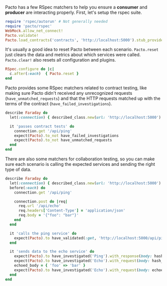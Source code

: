 Pacto has a few RSpec matchers to help you ensure a **consumer** and **producer** are
interacting properly. First, let's setup the rspec suite.

```rb
require 'rspec/autorun' # Not generally needed
require 'pacto/rspec'
WebMock.allow_net_connect!
Pacto.validate!
Pacto.load_contracts('contracts', 'http://localhost:5000').stub_providers
```

It's usually a good idea to reset Pacto between each scenario. `Pacto.reset` just clears the
data and metrics about which services were called. `Pacto.clear!` also resets all configuration
and plugins.

```rb
RSpec.configure do |c|
  c.after(:each)  { Pacto.reset }
end
```

Pacto provides some RSpec matchers related to contract testing, like making sure
Pacto didn't received any unrecognized requests (`have_unmatched_requests`) and that
the HTTP requests matched up with the terms of the contract (`have_failed_investigations`).

```rb
describe Faraday do
  let(:connection) { described_class.new(url: 'http://localhost:5000') }

  it 'passes contract tests' do
    connection.get '/api/ping'
    expect(Pacto).to_not have_failed_investigations
    expect(Pacto).to_not have_unmatched_requests
  end
end
```

There are also some matchers for collaboration testing, so you can make sure each scenario is
calling the expected services and sending the right type of data.

```rb
describe Faraday do
  let(:connection) { described_class.new(url: 'http://localhost:5000') }
  before(:each) do
    connection.get '/api/ping'

    connection.post do |req|
      req.url '/api/echo'
      req.headers['Content-Type'] = 'application/json'
      req.body = '{"foo": "bar"}'
    end
  end

  it 'calls the ping service' do
    expect(Pacto).to have_validated(:get, 'http://localhost:5000/api/ping').against_contract('Ping')
  end

  it 'sends data to the echo service' do
    expect(Pacto).to have_investigated('Ping').with_response(body: hash_including('ping' => 'pong - from the example!'))
    expect(Pacto).to have_investigated('Echo').with_request(body: hash_including('foo' => 'bar'))
    echoed_body = { 'foo' => 'bar' }
    expect(Pacto).to have_investigated('Echo').with_request(body: echoed_body).with_response(body: echoed_body)
  end
end
```

